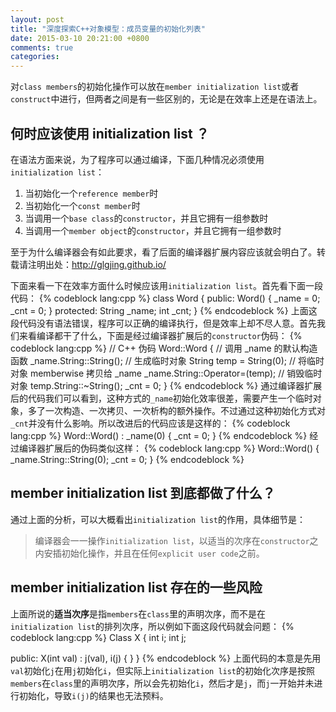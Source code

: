 ```yaml
---
layout: post
title: "深度探索C++对象模型：成员变量的初始化列表"
date: 2015-03-10 20:21:00 +0800
comments: true
categories: 
---
```

对`class members`的初始化操作可以放在`member initialization list`或者`construct`中进行，但两者之间是有一些区别的，无论是在效率上还是在语法上。    
## 何时应该使用 initialization list ？
在语法方面来说，为了程序可以通过编译，下面几种情况必须使用 `initialization list`：  

1. 当初始化一个`reference member`时
2. 当初始化一个`const member`时
3. 当调用一个`base class`的`constructor`，并且它拥有一组参数时
4. 当调用一个`member object`的`constructor`，并且它拥有一组参数时

至于为什么编译器会有如此要求，看了后面的编译器扩展内容应该就会明白了。转载请注明出处：<http://glgjing.github.io/><!--more-->    

下面来看一下在效率方面什么时候应该用`initialization list`。首先看下面一段代码：
{% codeblock lang:cpp %}
class Word {
public:
  Word() {
    _name = 0;
    _cnt = 0;
  }
protected:
  String _name;
  int _cnt;
}
{% endcodeblock %}
上面这段代码没有语法错误，程序可以正确的编译执行，但是效率上却不尽人意。首先我们来看编译都干了什么，下面是经过编译器扩展后的`constructor`伪码：
{% codeblock lang:cpp %}
// C++ 伪码
Word::Word {
  // 调用 _name 的默认构造函数
  _name.String::String();
  // 生成临时对象
  String temp = String(0);
  // 将临时对象 memberwise 拷贝给 _name
  _name.String::Operator=(temp);
  // 销毁临时对象
  temp.String::~String();
  _cnt = 0;
}
{% endcodeblock %}
通过编译器扩展后的代码我们可以看到，这种方式的`_name`初始化效率很差，需要产生一个临时对象，多了一次构造、一次拷贝、一次析构的额外操作。不过通过这种初始化方式对`_cnt`并没有什么影响。所以改进后的代码应该是这样的：
{% codeblock lang:cpp %}
Word::Word() : _name(0) {
  _cnt = 0;
}
{% endcodeblock %}
经过编译器扩展后的伪码类似这样：
{% codeblock lang:cpp %}
Word::Word() {
  _name.String::String(0);
  _cnt = 0;
}
{% endcodeblock %}
## member initialization list 到底都做了什么？
通过上面的分析，可以大概看出`initialization list`的作用，具体细节是：   
>编译器会一一操作`initialization list`，以适当的次序在`constructor`之内安插初始化操作，并且在任何`explicit user code`之前。

## member initialization list 存在的一些风险
上面所说的**适当次序**是指`members`在`class`里的声明次序，而不是在`initialization list`的排列次序，所以例如下面这段代码就会问题：
{% codeblock lang:cpp %}
Class X {
  int i;
  int j;
 
public:
  X(int val) : j(val), i(j) {
  }
}
{% endcodeblock %}
上面代码的本意是先用`val`初始化`j`在用`j`初始化`i`，但实际上`initialization list`的初始化次序是按照`members`在`class`里的声明次序，所以会先初始化`i`，然后才是`j`，而`j`一开始并未进行初始化，导致`i(j)`的结果也无法预料。
